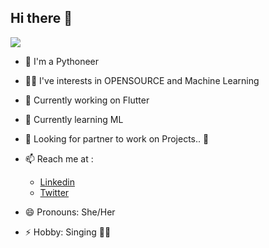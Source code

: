 ##  Hi there 👋 
![](https://github.com/kritikaparmar-programmer/kritikaparmar-programmer/blob/master/Readmebg.png)
 
- 🐍 I'm a Pythoneer 

- 👩‍💻 I've interests in OPENSOURCE and Machine Learning

- 🔭 Currently working on Flutter 
 
- 🌱 Currently learning ML 
 
- 🤔 Looking for partner to work on Projects.. 🤝

- 📫 Reach me at :
     - [Linkedin](https://www.linkedin.com/in/kritika-parmar-10244a193/) 
     - [Twitter](https://twitter.com/KritikaParmar5)
 
- 😄 Pronouns: She/Her
 
- ⚡ Hobby: Singing 🎤🎵 
                
